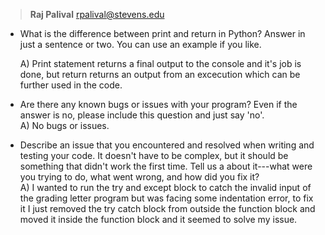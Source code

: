 >**Raj Palival** rpalival@stevens.edu

* What is the difference between print and return in Python? Answer in just a sentence or two. You can use an example if you like.

    A) Print statement returns a final output to the console and it's job is done, but return returns an output from an excecution which can be further used in the code.

* Are there any known bugs or issues with your program? Even if the answer is no, please include this question and just say 'no'.  
    A) No bugs or issues.
* Describe an issue that you encountered and resolved when writing and testing your code. It doesn't have to be complex, but it should be something that didn't work the first time. Tell us a about it---what were you trying to do, what went wrong, and how did you fix it?  
    A) I wanted to run the try and except block to catch the invalid input of the grading letter program but was facing some indentation error, to fix it I just removed the try catch block from outside the function block and moved it inside the function block and it seemed to solve my issue.
